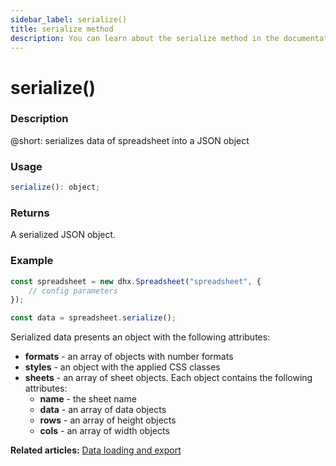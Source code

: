 ```yaml
---
sidebar_label: serialize()
title: serialize method
description: You can learn about the serialize method in the documentation of the DHTMLX JavaScript Spreadsheet library. Browse developer guides and API reference, try out code examples and live demos, and download a free 30-day evaluation version of DHTMLX Spreadsheet.
---
```


# serialize()

### Description

@short: serializes data of spreadsheet into a JSON object

### Usage

~~~jsx
serialize(): object;
~~~

### Returns

A serialized JSON object.

### Example

~~~jsx {5}
const spreadsheet = new dhx.Spreadsheet("spreadsheet", {
    // config parameters
});

const data = spreadsheet.serialize();
~~~

Serialized data presents an object with the following attributes:

- **formats** - an array of objects with number formats
- **styles** - an object with the applied CSS classes
- **sheets** - an array of sheet objects. Each object contains the following attributes:
  - **name** - the sheet name
  - **data** - an array of data objects
  - **rows** - an array of height objects
  - **cols** - an array of width objects

**Related articles:** [Data loading and export](loading_data.md#saving-and-restoring-state)
